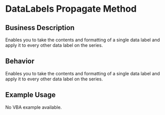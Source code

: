 # DataLabels Propagate Method

## Business Description
Enables you to take the contents and formatting of a single data label and apply it to every other data label on the series.

## Behavior
Enables you to take the contents and formatting of a single data label and apply it to every other data label on the series.

## Example Usage
No VBA example available.